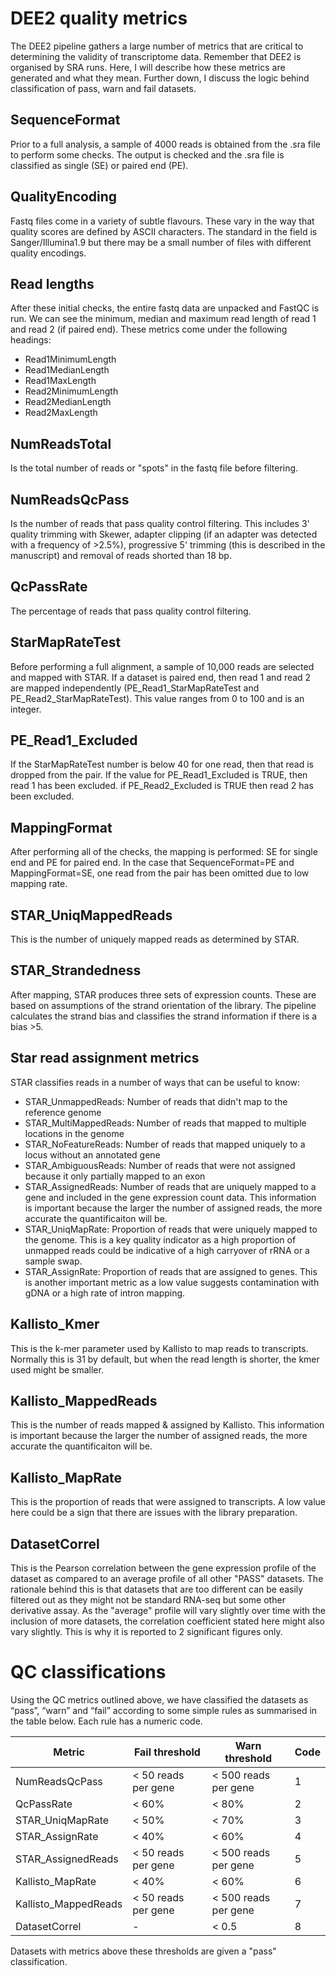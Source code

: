 # DEE2 quality metrics
The DEE2 pipeline gathers a large number of metrics that are critical to determining the validity of 
transcriptome data. Remember that DEE2 is organised by SRA runs. Here, I will describe how these metrics are 
generated and what they mean. Further down, I discuss the logic behind classification of pass, warn and fail
datasets.

## SequenceFormat
Prior to a full analysis, a sample of 4000 reads is obtained from the .sra file to perform some checks. The 
output is checked and the .sra file is classified as single (SE) or paired end (PE).

## QualityEncoding
Fastq files come in a variety of subtle flavours. These vary in the way that quality scores are defined by ASCII
characters. The standard in the field is Sanger/Illumina1.9 but there may be a small number of files with 
different quality encodings.

## Read lengths 
After these initial checks, the entire fastq data are unpacked and FastQC is run. We can see the minimum, median 
and maximum read length of read 1 and read 2 (if paired end). These metrics come under the following headings:
* Read1MinimumLength
* Read1MedianLength
* Read1MaxLength
* Read2MinimumLength
* Read2MedianLength
* Read2MaxLength

## NumReadsTotal
Is the total number of reads or "spots" in the fastq file before filtering.

## NumReadsQcPass
Is the number of reads that pass quality control filtering. This includes 3' quality trimming with Skewer, 
adapter clipping (if an adapter was detected with a frequency of >2.5%), progressive 5' trimming (this is
described in the manuscript) and removal of reads shorted than 18 bp. 

## QcPassRate
The percentage of reads that pass quality control filtering.

## StarMapRateTest
Before performing a full alignment, a sample of 10,000 reads are selected and mapped with STAR. If a dataset is 
paired end, then read 1 and read 2 are mapped independently (PE_Read1_StarMapRateTest and 
PE_Read2_StarMapRateTest). This value ranges from 0 to 100 and is an integer. 

## PE_Read1_Excluded
If the StarMapRateTest number is below 40 for one read, then that read is dropped from the pair. If the value for
PE_Read1_Excluded is TRUE, then read 1 has been excluded. if PE_Read2_Excluded is TRUE then read 2 has been 
excluded.

## MappingFormat
After performing all of the checks, the mapping is performed: SE for single end and PE for paired end. In the
case that SequenceFormat=PE and MappingFormat=SE, one read from the pair has been omitted due to low mapping 
rate.

## STAR_UniqMappedReads
This is the number of uniquely mapped reads as determined by STAR.

## STAR_Strandedness
After mapping, STAR produces three sets of expression counts. These are based on assumptions of the strand 
orientation of the library. The pipeline calculates the strand bias and classifies the strand information if 
there is a bias >5.

## Star read assignment metrics
STAR classifies reads in a number of ways that can be useful to know:
* STAR_UnmappedReads: Number of reads that didn't map to the reference genome
* STAR_MultiMappedReads: Number of reads that mapped to multiple locations in the genome
* STAR_NoFeatureReads: Number of reads that mapped uniquely to a locus without an annotated gene
* STAR_AmbiguousReads: Number of reads that were not assigned because it only partially mapped to an exon
* STAR_AssignedReads: Number of reads that are uniquely mapped to a gene and included in the gene expression 
count data. This information is important because the larger the number of assigned reads, the more accurate the
quantificaiton will be.
* STAR_UniqMapRate: Proportion of reads that were uniquely mapped to the genome. This is a key quality indicator
as a high proportion of unmapped reads could be indicative of a high carryover of rRNA or a sample swap.
* STAR_AssignRate: Proportion of reads that are assigned to genes. This is another important metric as a low value
suggests contamination with gDNA or a high rate of intron mapping. 

## Kallisto_Kmer
This is the k-mer parameter used by Kallisto to map reads to transcripts. Normally this is 31 by default, but 
when the read length is shorter, the kmer used might be smaller.

## Kallisto_MappedReads
This is the number of reads mapped & assigned by Kallisto. This information is important because the larger the 
number of assigned reads, the more accurate the quantificaiton will be. 

## Kallisto_MapRate
This is the proportion of reads that were assigned to transcripts. A low value here could be a sign that there 
are issues with the library preparation.

## DatasetCorrel
This is the Pearson correlation between the gene expression profile of the dataset as compared to an average profile of all
other "PASS" datasets. The rationale behind this is that datasets that are too different can be easily filtered out as they
might not be standard RNA-seq but some other derivative assay. As the "average" profile will vary slightly over time with the 
inclusion of more datasets, the correlation coefficient stated here might also vary slightly. This is why it is reported to 2 
significant figures only.

# QC classifications
Using the QC metrics outlined above, we have classified the datasets as “pass”, “warn” and “fail” according to 
some simple rules as summarised in the table below. Each rule has a numeric code. 

| Metric | Fail threshold | Warn threshold | Code |
| ------ | ------ | ------ | ------ | 
| NumReadsQcPass | < 50 reads per gene | < 500 reads per gene | 1 |
| QcPassRate | < 60% | < 80% | 2 |
| STAR_UniqMapRate | < 50% | < 70% | 3 |
| STAR_AssignRate | < 40% | < 60% | 4 |
| STAR_AssignedReads | < 50 reads per gene | < 500 reads per gene | 5 |
| Kallisto_MapRate | < 40% | < 60% | 6 |
| Kallisto_MappedReads | < 50 reads per gene | < 500 reads per gene | 7 |
| DatasetCorrel | - | < 0.5 | 8 |
Datasets with metrics above these thresholds are given a "pass" classification.
